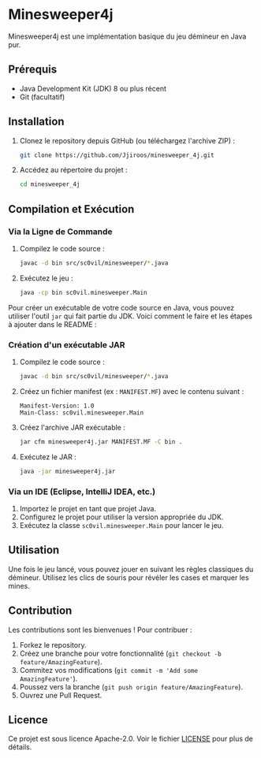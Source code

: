 # Minesweeper4j

Minesweeper4j est une implémentation basique du jeu démineur en Java pur.

## Prérequis

- Java Development Kit (JDK) 8 ou plus récent
- Git (facultatif)

## Installation

1. Clonez le repository depuis GitHub (ou téléchargez l'archive ZIP) :

   ```bash
   git clone https://github.com/Jjiroos/minesweeper_4j.git
   ```

2. Accédez au répertoire du projet :

   ```bash
   cd minesweeper_4j
   ```

## Compilation et Exécution

### Via la Ligne de Commande

1. Compilez le code source :

   ```bash
   javac -d bin src/sc0vil/minesweeper/*.java
   ```

2. Exécutez le jeu :

   ```bash
   java -cp bin sc0vil.minesweeper.Main
   ```
Pour créer un exécutable de votre code source en Java, vous pouvez utiliser l'outil `jar` qui fait partie du JDK. Voici comment le faire et les étapes à ajouter dans le README :

### Création d'un exécutable JAR

1. Compilez le code source :

   ```bash
   javac -d bin src/sc0vil/minesweeper/*.java
   ```

2. Créez un fichier manifest (ex : `MANIFEST.MF`) avec le contenu suivant :

   ```plaintext
   Manifest-Version: 1.0
   Main-Class: sc0vil.minesweeper.Main
   ```

3. Créez l'archive JAR exécutable :

   ```bash
   jar cfm minesweeper4j.jar MANIFEST.MF -C bin .
   ```

4. Exécutez le JAR :

   ```bash
   java -jar minesweeper4j.jar
   ```

### Via un IDE (Eclipse, IntelliJ IDEA, etc.)

1. Importez le projet en tant que projet Java.
2. Configurez le projet pour utiliser la version appropriée du JDK.
3. Exécutez la classe `sc0vil.minesweeper.Main` pour lancer le jeu.

## Utilisation

Une fois le jeu lancé, vous pouvez jouer en suivant les règles classiques du démineur. Utilisez les clics de souris pour révéler les cases et marquer les mines.

## Contribution

Les contributions sont les bienvenues ! Pour contribuer :

1. Forkez le repository.
2. Créez une branche pour votre fonctionnalité (`git checkout -b feature/AmazingFeature`).
3. Commitez vos modifications (`git commit -m 'Add some AmazingFeature'`).
4. Poussez vers la branche (`git push origin feature/AmazingFeature`).
5. Ouvrez une Pull Request.

## Licence

Ce projet est sous licence Apache-2.0. Voir le fichier [LICENSE](LICENSE) pour plus de détails.